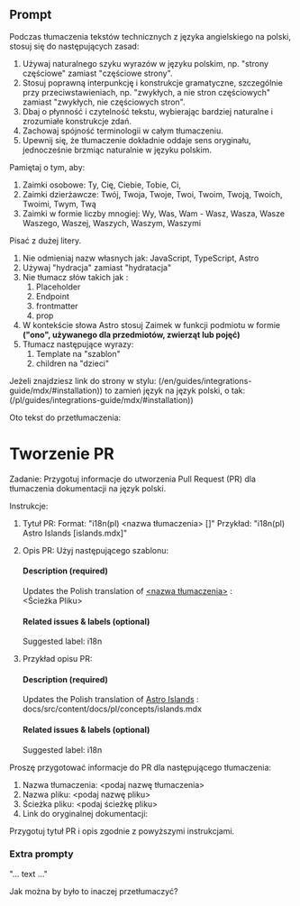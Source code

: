 ## Prompt

Podczas tłumaczenia tekstów technicznych z języka angielskiego na polski, stosuj się do następujących zasad: 
1. Używaj naturalnego szyku wyrazów w języku polskim, np. "strony częściowe" zamiast "częściowe strony". 
2. Stosuj poprawną interpunkcję i konstrukcje gramatyczne, szczególnie przy przeciwstawieniach, np. "zwykłych, a nie stron częściowych" zamiast "zwykłych, nie częściowych stron". 
3. Dbaj o płynność i czytelność tekstu, wybierając bardziej naturalne i zrozumiałe konstrukcje zdań. 
4. Zachowaj spójność terminologii w całym tłumaczeniu. 
5. Upewnij się, że tłumaczenie dokładnie oddaje sens oryginału, jednocześnie brzmiąc naturalnie w języku polskim.

Pamiętaj o tym, aby:

1. Zaimki osobowe: Ty, Cię, Ciebie, Tobie, Ci,
2. Zaimki dzierżawcze: Twój, Twoja, Twoje, Twoi, Twoim, Twoją, Twoich, Twoimi, Twym, Twą
3. Zaimki w formie liczby mnogiej:
      Wy, Was, Wam - Wasz, Wasza, Wasze
      Waszego, Waszej, Waszych, Waszym, Waszymi 
    
Pisać z dużej litery.

1. Nie odmieniaj nazw własnych jak: JavaScript, TypeScript, Astro
2. Używaj "hydracja" zamiast "hydratacja"
3. Nie tłumacz słów takich jak : 
	1. Placeholder
	2. Endpoint
  	3. frontmatter
  	4. prop
5. W kontekście słowa Astro stosuj Zaimek w funkcji podmiotu w formie **("ono", używanego dla przedmiotów, zwierząt lub pojęć)**
6. Tłumacz następujące wyrazy: 
    1. Template na "szablon"
    2. children na "dzieci"

Jeżeli znajdziesz link do strony w stylu:
(/en/guides/integrations-guide/mdx/#installation))
 to zamień język na język polski, o tak:
 (/pl/guides/integrations-guide/mdx/#installation))

Oto tekst do przetłumaczenia:

# Tworzenie PR

Zadanie: Przygotuj informacje do utworzenia Pull Request (PR) dla tłumaczenia dokumentacji na język polski.

Instrukcje:

1. Tytuł PR:
   Format: "i18n(pl) <nazwa tłumaczenia> [<nazwa-pliku>]"
   Przykład: "i18n(pl) Astro Islands [islands.mdx]"

2. Opis PR:
   Użyj następującego szablonu:

   #### Description (required)
   Updates the Polish translation of [<nazwa tłumaczenia>](Link) :  
   <Ścieżka Pliku>

   #### Related issues & labels (optional)
   Suggested label: i18n

3. Przykład opisu PR:
   #### Description (required)
   Updates the Polish translation of [Astro Islands](https://docs.astro.build/en/concepts/islands/) :  
   docs/src/content/docs/pl/concepts/islands.mdx

   #### Related issues & labels (optional)
   Suggested label: i18n

Proszę przygotować informacje do PR dla następującego tłumaczenia:

1. Nazwa tłumaczenia: <podaj nazwę tłumaczenia>
2. Nazwa pliku: <podaj nazwę pliku>
3. Ścieżka pliku: <podaj ścieżkę pliku>
4. Link do oryginalnej dokumentacji: <podaj link>

Przygotuj tytuł PR i opis zgodnie z powyższymi instrukcjami.




### Extra prompty

"... text ..."

  
Jak można by było to inaczej przetłumaczyć?
